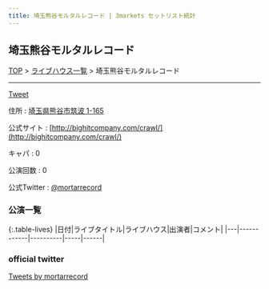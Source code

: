 ```yaml
---
title: 埼玉熊谷モルタルレコード | 3markets セットリスト統計
---
```

## 埼玉熊谷モルタルレコード

[TOP](/setlist/) > [ライブハウス一覧](livehouses.html) > 埼玉熊谷モルタルレコード

___

<a href="https://twitter.com/share?ref_src=twsrc%5Etfw" data-text="3markets[ ]セットリスト > 埼玉熊谷モルタルレコード" class="twitter-share-button" data-via="3markets" data-hashtags="3markets" data-related="3markets" data-show-count="false">Tweet</a>

住所
:    <a href="https://www.google.co.jp/maps/search/%E5%9F%BC%E7%8E%89%E7%9C%8C%E7%86%8A%E8%B0%B7%E5%B8%82%E7%AD%91%E6%B3%A2%201-165" rel="noopener noreferrer" target="_blank">埼玉県熊谷市筑波 1-165</a>

公式サイト
:    [http://bighitcompany.com/crawl/](http://bighitcompany.com/crawl/)

キャパ
:    0

公演回数
: 0


公式Twitter
: <a href="https://twitter.com/mortarrecord">@mortarrecord</a>


### 公演一覧

{:.table-lives}
|日付|ライブタイトル|ライブハウス|出演者|コメント|
|---|------------|----------|-----|------|




### official twitter

<a class="twitter-timeline" href="https://twitter.com/mortarrecord?ref_src=twsrc%5Etfw">Tweets by mortarrecord</a> <script async src="https://platform.twitter.com/widgets.js" charset="utf-8"></script>


<script async src="https://platform.twitter.com/widgets.js" charset="utf-8"></script>